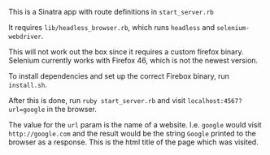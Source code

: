 This is a Sinatra app with route definitions in `start_server.rb`

It requires `lib/headless_browser.rb`, which runs `headless` and `selenium-webdriver`.

This will not work out the box since it requires a custom firefox binary. Selenium currently works with Firefox 46, which is not the
newest version.

To install dependencies and set up the correct Firebox binary, run `install.sh`.

After this is done, run `ruby start_server.rb` and visit `localhost:4567?url=google` in the browser.

The value for the `url` param is the name of a website. I.e. `google` would visit `http://google.com` and the result would be the string `Google`
printed to the browser as a response. This is the html title of the page which was visited. 
